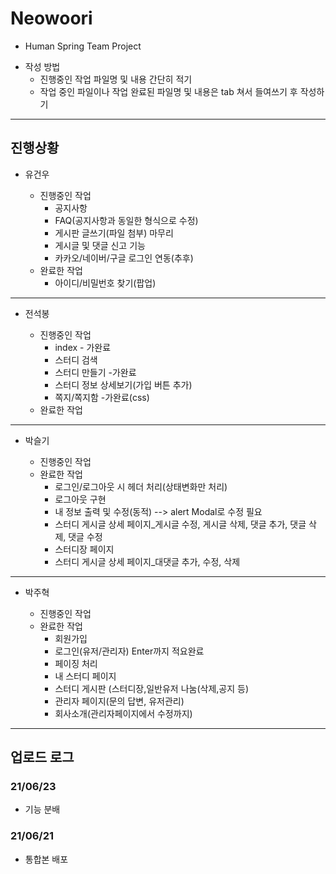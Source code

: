 # Neowoori
  * Human Spring Team Project
  - 작성 방법
    + 진행중인 작업 파일명 및 내용 간단히 적기
    + 작업 중인 파일이나 작업 완료된 파일명 및 내용은 tab 쳐서 들여쓰기 후 작성하기
---

## 진행상황

* 유건우
  - 진행중인 작업
    - 공지사항
    - FAQ(공지사항과 동일한 형식으로 수정)
    - 게시판 글쓰기(파일 첨부) 마무리
    - 게시글 및 댓글 신고 기능
    - 카카오/네이버/구글 로그인 연동(추후)
  
  + 완료한 작업
    - 아이디/비밀번호 찾기(팝업)

---
* 전석봉
  - 진행중인 작업
    - index - 가완료
    - 스터디 검색
    - 스터디 만들기 -가완료
    - 스터디 정보 상세보기(가입 버튼 추가)
    - 쪽지/쪽지함 -가완료(css)
  
  + 완료한 작업


---
* 박슬기
  - 진행중인 작업
  
  + 완료한 작업
    - 로그인/로그아웃 시 헤더 처리(상태변화만 처리)
    - 로그아웃 구현
    - 내 정보 출력 및 수정(동적) --> alert Modal로 수정 필요
    - 스터디 게시글 상세 페이지_게시글 수정, 게시글 삭제, 댓글 추가, 댓글 삭제, 댓글 수정
    - 스터디장 페이지
    - 스터디 게시글 상세 페이지_대댓글 추가, 수정, 삭제

---
* 박주혁
  - 진행중인 작업
  
  + 완료한 작업
    - 회원가입
    - 로그인(유저/관리자) Enter까지 적요완료
    - 페이징 처리
    - 내 스터디 페이지
    - 스터디 게시판 (스터디장,일반유저 나눔(삭제,공지 등)
    - 관리자 페이지(문의 답변, 유저관리)
    - 회사소개(관리자페이지에서 수정까지)

---
## 업로드 로그
### 21/06/23
+ 기능 분배

### 21/06/21
+ 통합본 배포
